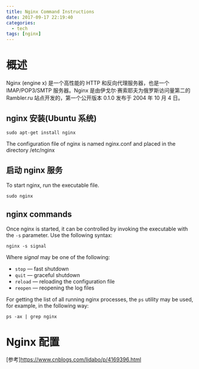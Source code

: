 ```yaml
---
title: Nginx Command Instructions
date: 2017-09-17 22:19:40
categories:
  - tech
tags: [nginx]
---
```

# 概述
Nginx (engine x) 是一个高性能的 HTTP 和反向代理服务器，也是一个 IMAP/POP3/SMTP 服务器。Nginx 是由伊戈尔·赛索耶夫为俄罗斯访问量第二的 Rambler.ru 站点开发的，第一个公开版本 0.1.0 发布于 2004 年 10 月 4 日。

## nginx 安装(Ubuntu 系统)
```
sudo apt-get install nginx
```
The configuration file of nginx is named nginx.conf and placed in the directory /etc/nginx
## 启动 nginx 服务
To start nginx, run the executable file. 
```
sudo nginx
```
## nginx commands
Once nginx is started, it can be controlled by invoking the executable with the `-s` parameter. Use the following syntax:
```
nginx -s signal
```
Where *signal* may be one of the following:
- `stop` — fast shutdown
- `quit` — graceful shutdown
- `reload` — reloading the configuration file
- `reopen` — reopening the log files

For getting the list of all running nginx processes, the `ps` utility may be used, for example, in the following way:
```
ps -ax | grep nginx
```

# Nginx 配置

[参考]https://www.cnblogs.com/lidabo/p/4169396.html
